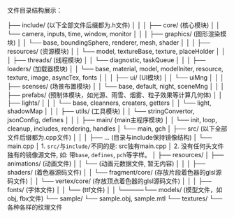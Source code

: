 文件目录结构展示：

├── include/    (以下全部文件后缀都为.h文件)
│     │
│     ├── core/ (核心模块)
│     │    └── camera, inputs, time, window, monitor
│     │
│     ├── graphics/ (图形渲染模块)
│     │    └── base, boundingSphere, renderer, mesh, shader
│     │
│     ├── resources/ (资源模块)
│     │    └── model, textureBase, texture, placeHolder
│     │
│     ├── threads/ (线程模块)
│     │    └── diagnostic, taskQueue
│     │
│     ├── loaders/ (加载器模块)
│     │    └── base, material, model, modelIniter, resource, texture, image, asyncTex, fonts
│     │
│     ├── ui/ (UI模块)
│     │    └── uiMng
│     │
│     ├── scenses/ (场景布置模块)
│     │    └── base, default, night, sceneMng
│     │
│     ├── prefabs/ (预制体模块，如光源、雨雪、烟雾、粒子效果等计算几何体)
│     │    ├── lights/
│     │    │    └── base, cleanners, creaters, getters
│     │    └── light, shadowMap
│     │
│     ├── utils/ (工具模块)
│     │    └── stringConvertor, jsonConfig, defines
│     │
│     ├── main/ (main主程序模块)
│     │    └── init, loop, cleanup, includes, rendering, handles
│     └── main, gch
│
├── src/    (以下全部文件后缀都为.cpp文件)
│     │
│     ├── ... (目录与include保持镜像结构)
│     └── main.cpp
│          1. `src/`与`include/`不同的是: src独有main.cpp
│          2. 没有任何头文件独有的镜像源文件, 如: 带`base`, `defines`, `pch`等字样。
│
├── resources/
│     ├── animations/ (动画文件)
│     │     └── (动画元数据文件, 暂无内容)
│     │
│     ├── shaders/ (着色器源码文件)
│     │     └── fragment/core/ (存放片段着色器的glsl源码文件)
│     │     └── vertex/core/ (存放顶点着色器的glsl源码文件)
│     │
│     ├── fonts/ (字体文件)
│     │     └── (ttf文件)
│     │
└─────└── models/ (模型文件，如obj, fbx文件)
            └── sample/
                    └── sample.obj, sample.mtl
                    └── textures/
                            └── 各种各样的纹理文件

